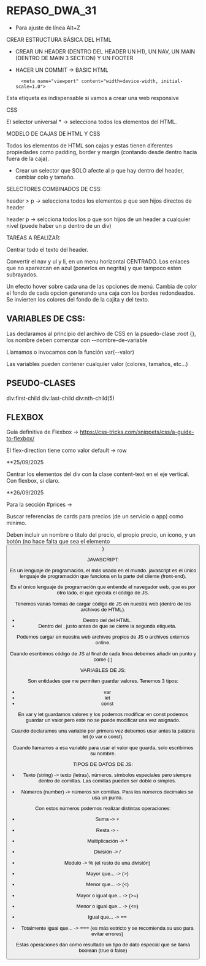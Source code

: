 # REPASO_DWA_31

- Para ajuste de línea Alt+Z

CREAR ESTRUCTURA BÁSICA DEL HTML

+ CREAR UN HEADER (DENTRO DEL HEADER UN H1), UN NAV, UN MAIN (DENTRO DE MAIN 3 SECTION) Y UN FOOTER 
+ HACER UN COMMIT -> BASIC HTML 


        <meta name="viewport" content="width=device-width, initial-scale=1.0">

Esta etiqueta <meta> es indispensable si vamos a crear una web responsive


CSS 

El selector universal * -> selecciona todos los elementos del HTML.


MODELO DE CAJAS DE HTML Y CSS

Todos los elementos de HTML son cajas y estas tienen diferentes propiedades como padding, border y margin (contando desde dentro hacia fuera de la caja).


- Crear un selector que SOLO afecte al p que hay dentro del header, cambiar colo y tamaño.



SELECTORES COMBINADOS DE CSS:

header > p -> selecciona todos los elementos p que son hijos directos de header

header p -> selcciona todos los p que son hijos de un header a cualquier nivel (puede haber un p dentro de un div)


TAREAS A REALIZAR:

Centrar todo el texto del header.

Convertir el nav y ul y li, en un menu horizontal CENTRADO. Los enlaces que no aparezcan en azul (ponerlos en negrita) y que tampoco esten subrayados.


Un efecto hover sobre cada una de las opciones de menú. Cambia de color el fondo de cada opcion generando una caja con los bordes redondeados. Se invierten los colores del fondo de la cajita y del texto.


## VARIABLES DE CSS:

Las declaramos al principio del archivo de CSS en la psuedo-clase :root {}, los nombre deben comenzar con --nombre-de-variable

Llamamos o invocamos con la función var(--valor)

Las variables pueden contener cualquier valor (colores, tamaños, etc...)

## PSEUDO-CLASES

div:first-child
div:last-child
div:nth-child(5)


## FLEXBOX

Guía definitiva de Flexbox -> https://css-tricks.com/snippets/css/a-guide-to-flexbox/

El flex-direction tiene como valor default -> row



**25/09/2025

Centrar los elementos del div con la clase content-text en el eje vertical. Con flexbox, si claro.



**26/09/2025

Para la sección #prices ->

Buscar referencias de cards para precios (de un servicio o app) como mínimo.

Deben incluir un nombre o titulo del precio, el propio precio, un icono, y un botón (no hace falta que sea el elemento <button>)



JAVASCRIPT:

Es un lenguaje de programación, el más usado en el mundo. javascript es el único lenguaje de programación que funciona en la parte del cliente (front-end). 

Es el único lenguaje de programación que entiende el navegador web, que es por otro lado, el que ejecuta el código de JS.

Tenemos varias formas de cargar código de JS en nuestra web (dentro de los archivos de HTML).

- Dentro del <head></head> del HTML.
- Dentro del <body></body>, justo antes de que se cierre la segunda etiqueta.


Podemos cargar en nuestra web archivos propios de JS o archivos externos online.


Cuando escribimos código de JS al final de cada línea debemos añadir un punto y come (;)

VARIABLES DE JS:

Son entidades que me permiten guardar valores. Tenemos 3 tipos:

- var 
- let 
- const

En var y let guardamos valores y los podemos modificar en const podemos guardar un valor pero este no se puede modificar una vez asignado.

Cuando declaramos una variable por primera vez debemos usar antes la palabra let (o var o const).

Cuando llamamos a esa variable para usar el valor que guarda, solo escribimos su nombre.


TIPOS DE DATOS DE JS:

- Texto (string) -> texto (letras), números, símbolos especiales pero siempre dentro de comillas. Las comillas pueden ser doble o simples.

- Números (number) -> números sin comillas. Para los números decimales se usa un punto.

Con estos números podemos realizar distintas operaciones:
- Suma -> +
- Resta -> -
- Multiplicación -> *
- División -> /
- Modulo -> % (el resto de una división)


- Mayor que... -> (>)
- Menor que... -> (<)
- Mayor o igual que... -> (>=)
- Menor o igual que... -> (<=)
- Igual que... -> ==
- Totalmente igual que... -> === (es más estricto y se recomienda su uso para evitar errores)

Estas operaciones dan como resultado un tipo de dato especial que se llama boolean (true ó false)